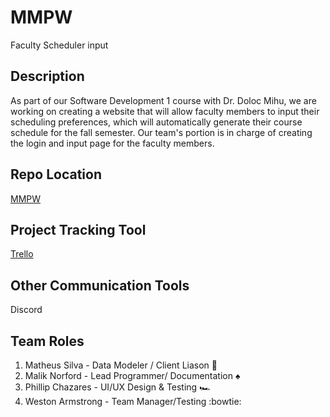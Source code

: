 # MMPW
Faculty Scheduler input

## Description

As part of our Software Development 1 course with Dr. Doloc Mihu, we are working on creating a website that will allow faculty members to input their scheduling preferences, which will automatically generate their course schedule for the fall semester. Our team's portion is in charge of creating the login and input page for the faculty members. 

## Repo Location

[MMPW](https://github.com/GGC-SD/MMPW)

## Project Tracking Tool

[Trello](https://trello.com/b/8kwxA0Xg/mmpw-inc-project)

## Other Communication Tools

Discord

## Team Roles

1. Matheus Silva - Data Modeler / Client Liason :new_moon_with_face:
1. Malik Norford - Lead Programmer/ Documentation :spades:
1. Phillip Chazares - UI/UX Design & Testing :racing_car:
1. Weston Armstrong - Team Manager/Testing :bowtie:

